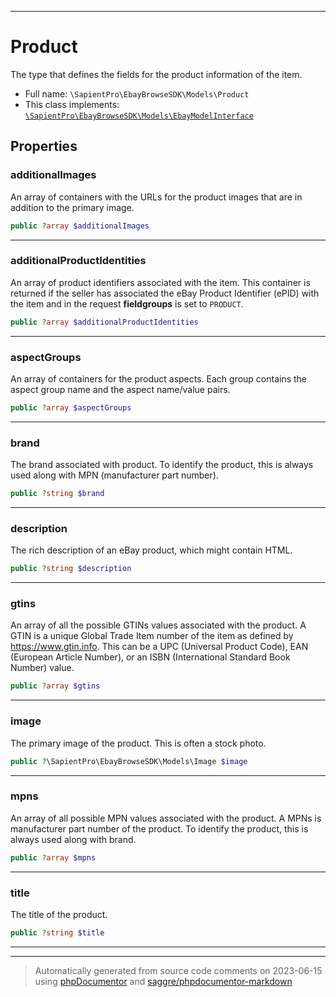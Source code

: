 ***

# Product

The type that defines the fields for the product information of the item.



* Full name: `\SapientPro\EbayBrowseSDK\Models\Product`
* This class implements:
[`\SapientPro\EbayBrowseSDK\Models\EbayModelInterface`](./EbayModelInterface.md)



## Properties


### additionalImages

An array of containers with the URLs for the product images that are in addition to the primary image.

```php
public ?array $additionalImages
```






***

### additionalProductIdentities

An array of product identifiers associated with the item. This container is returned if the seller has associated the eBay Product Identifier (ePID) with the item and in the request <b> fieldgroups</b> is set to <code>PRODUCT</code>.

```php
public ?array $additionalProductIdentities
```






***

### aspectGroups

An array of containers for the product aspects. Each group contains the aspect group name and the aspect name/value pairs.

```php
public ?array $aspectGroups
```






***

### brand

The brand associated with product. To identify the product, this is always used along with MPN (manufacturer part number).

```php
public ?string $brand
```






***

### description

The rich description of an eBay product, which might contain HTML.

```php
public ?string $description
```






***

### gtins

An array of all the possible GTINs values associated with the product. A GTIN is a unique Global Trade Item number of the item as defined by <a href="https://www.gtin.info " target="_blank">https://www.gtin.info</a>. This can be a UPC (Universal Product Code), EAN (European Article Number), or an ISBN (International Standard Book Number) value.

```php
public ?array $gtins
```






***

### image

The primary image of the product. This is often a stock photo.

```php
public ?\SapientPro\EbayBrowseSDK\Models\Image $image
```






***

### mpns

An array of all possible MPN values associated with the product. A MPNs is manufacturer part number of the product. To identify the product, this is always used along with brand.

```php
public ?array $mpns
```






***

### title

The title of the product.

```php
public ?string $title
```






***



***
> Automatically generated from source code comments on 2023-06-15 using [phpDocumentor](http://www.phpdoc.org/) and [saggre/phpdocumentor-markdown](https://github.com/Saggre/phpDocumentor-markdown)
